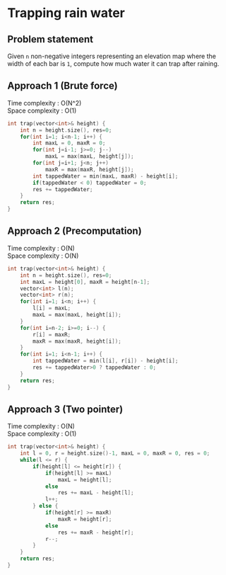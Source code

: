 # Trapping rain water

## Problem statement

Given `n` non-negative integers representing an elevation map where the width of each bar is `1`, compute how much water it can trap after raining.

## Approach 1 (Brute force)

Time complexity : O(N^2)  
Space complexity : O(1)

```cpp
int trap(vector<int>& height) {
    int n = height.size(), res=0;
    for(int i=1; i<n-1; i++) {
        int maxL = 0, maxR = 0;
        for(int j=i-1; j>=0; j--)
            maxL = max(maxL, height[j]);
        for(int j=i+1; j<n; j++)
            maxR = max(maxR, height[j]);
        int tappedWater = min(maxL, maxR) - height[i];
        if(tappedWater < 0) tappedWater = 0;
        res += tappedWater;
    }
    return res;
}
```

## Approach 2 (Precomputation)

Time complexity : O(N)  
Space complexity : O(N)

```cpp
int trap(vector<int>& height) {
    int n = height.size(), res=0;
    int maxL = height[0], maxR = height[n-1];
    vector<int> l(n);
    vector<int> r(n);
    for(int i=1; i<n; i++) {
        l[i] = maxL;
        maxL = max(maxL, height[i]);
    }
    for(int i=n-2; i>=0; i--) {
        r[i] = maxR;
        maxR = max(maxR, height[i]);
    }
    for(int i=1; i<n-1; i++) {
        int tappedWater = min(l[i], r[i]) - height[i];
        res += tappedWater>0 ? tappedWater : 0;
    }
    return res;
}
```

## Approach 3 (Two pointer)

Time complexity : O(N)  
Space complexity : O(1)

```cpp
int trap(vector<int>& height) {
    int l = 0, r = height.size()-1, maxL = 0, maxR = 0, res = 0;
    while(l <= r) {
        if(height[l] <= height[r]) {
            if(height[l] >= maxL)
                maxL = height[l];
            else
                res += maxL - height[l];
            l++;
        } else {
            if(height[r] >= maxR)
                maxR = height[r];
            else
                res += maxR - height[r];
            r--;
        }
    }
    return res;
}
```
